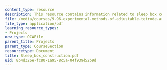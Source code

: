 ```yaml
---
content_type: resource
description: This resource contains information related to sleep box construction.
file: /media/courses/9-96-experimental-methods-of-adjustable-tetrode-array-neurophysiology-january-iap-2001/8b4d326efc801a958c5a04f939d52b9d_Sleep_box_construction.pdf
file_type: application/pdf
learning_resource_types:
- Projects
ocw_type: OCWFile
parent_title: Projects
parent_type: CourseSection
resourcetype: Document
title: Sleep_box_construction.pdf
uid: 8b4d326e-fc80-1a95-8c5a-04f939d52b9d
---
```

